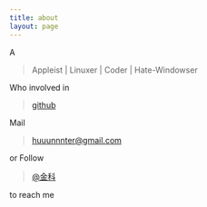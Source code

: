 ```yaml
---
title: about
layout: page
---
```


A

> Appleist | Linuxer | Coder | Hate-Windowser

Who involved in 

> [github](https://github.com/yichenluan/yichenluan.github.io)

Mail 

> huuunnnter@gmail.com

or Follow 

> [@金科](http://www.renren.com/389481057)

to reach me
